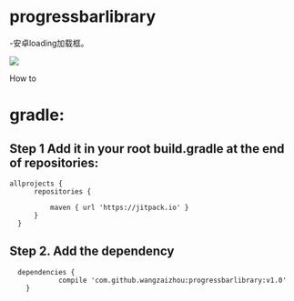 # progressbarlibrary
-安卓loading加载框。

![](http://m.qpic.cn/psb?/V13m9niH1maXkM/WprHkb2H4F7E3b7FfzXjC3i54P.SNTYe4Iwul0SIuXU!/c/dPMAAAAAAAAA&bo=XAFJAgAAAAACBzU!&rf=viewer_4) 

How to

# gradle:
 ## Step 1 Add it in your root build.gradle at the end of repositories:
  ```
 allprojects {
		repositories {
			
			maven { url 'https://jitpack.io' }
		}
	}
 ```
 
  
 ## Step 2. Add the dependency
```  
  dependencies {
	        compile 'com.github.wangzaizhou:progressbarlibrary:v1.0'
	}
	
```
